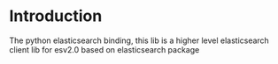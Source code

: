# Introduction

The python elasticsearch binding, this lib is a higher level elasticsearch client lib for esv2.0 based on elasticsearch package


